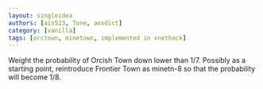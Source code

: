```yaml
---
layout: singleidea
authors: [ais523, Tone, aosdict]
category: [vanilla]
tags: [orctown, minetown, implemented in xnethack]
---
```

Weight the probability of Orcish Town down lower than 1/7. Possibly as a starting point, reintroduce Frontier Town as minetn-8 so that the probability will become 1/8.
